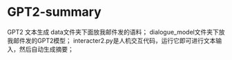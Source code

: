 # GPT2-summary
GPT2 文本生成
data文件夹下面放我邮件发的语料；
dialogue_model文件夹下放我邮件发的GPT2模型；
interacter2.py是人机交互代码，运行它即可进行文本输入，然后自动生成摘要；

